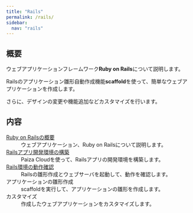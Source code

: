 ```yaml
---
title: "Rails"
permalink: /rails/
sidebar:
  nav: "rails"
---
```

## 概要
ウェブアプリケーションフレームワーク**Ruby on Rails**について説明します。  

Railsのアプリケーション雛形自動作成機能**scaffold**を使って、簡単なウェブアプリケーションを作成します。

さらに、デザインの変更や機能追加などカスタマイズを行います。

## 内容

<dl>
  <dt><a href="/archives/rails/about-rails/">Ruby on Railsの概要</a></dt>
  <dd>ウェブアプリケーション、Ruby on Railsについて説明します。</dd>
  <dt><a href="/archives/rails/create-rails-environment/">Railsアプリ開発環境の構築</a></dt>
  <dd>Paiza Cloudを使って、Railsアプリの開発環境を構築します。</dd>
  <dt><a href="/archives/rails/check-rails-app/">Rails環境の動作確認</a></dt>
  <dd>Railsの雛形作成とウェブサーバを起動して、動作を確認します。</dd>
  <dt>アプリケーションの雛形作成</dt>
  <dd>scaffoldを実行して、アプリケーションの雛形を作成します。</dd>
  <dt>カスタマイズ</dt>
  <dd>作成したウェブアプリケーションをカスタマイズします。</dd>
</dl>

